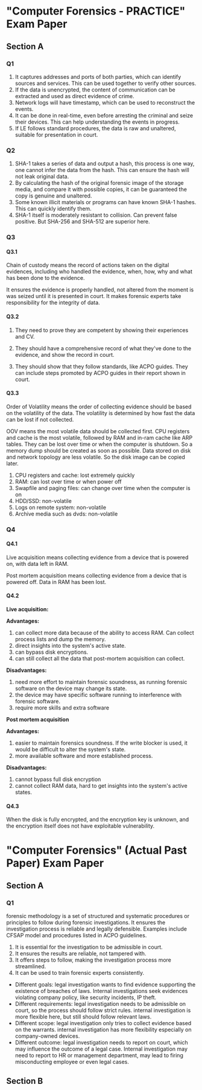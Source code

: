 # "Computer Forensics - PRACTICE" Exam Paper

## Section A

### Q1

1. It captures addresses and ports of both parties, which can identify sources and services. This can be used together to verify other sources.
2. If the data is unencrypted, the content of communication can be extracted and used as direct evidence of crime.
3. Network logs will have timestamp, which can be used to reconstruct the events.
4. It can be done in real-time, even before arresting the criminal and seize their devices. This can help understanding the events in progress.
5. If LE follows standard procedures, the data is raw and unaltered, suitable for presentation in court.

### Q2

1. SHA-1 takes a series of data and output a hash, this process is one way, one cannot infer the data from the hash. This can ensure the hash will not leak original data.
2. By calculating the hash of the original forensic image of the storage media, and compare it with possible copies, it can be guaranteed the copy is genuine and unaltered.
3. Some known illicit materials or programs can have known SHA-1 hashes. This can quickly identify them.
4. SHA-1 itself is moderately resistant to collision. Can prevent false positive. But SHA-256 and SHA-512 are superior here.

### Q3

#### Q3.1

Chain of custody means the record of actions taken on the digital evidences, including who handled the evidence, when, how, why and what has been done to the evidence.

It ensures the evidence is properly handled, not altered from the moment is was seized until it is presented in court. It makes forensic experts take responsibility for the integrity of data. 

#### Q3.2

1. They need to prove they are competent by showing their experiences and CV.

2. They should have a comprehensive record of what they've done to the evidence, and show the record in court.
3. They should show that they follow standards, like ACPO guides. They can include steps promoted by ACPO guides in their report shown in court.

#### Q3.3

Order of Volatility means the order of collecting evidence should be based on the volatility of the data. The volatility is determined by how fast the data can be lost if not collected.

OOV means the most volatile data should be collected first. CPU registers and cache is the most volatile, followed by RAM and in-ram cache like ARP tables. They can be lost over time or when the computer is shutdown. So a memory dump should be created as soon as possible. Data stored on disk and network topology are less volatile. So the disk image can be copied later.

1. CPU registers and cache: lost extremely quickly
2. RAM: can lost over time or when power off
3. Swapfile and paging files: can change over time when the computer is on
4. HDD/SSD: non-volatile
5. Logs on remote system: non-volatile
6. Archive media such as dvds: non-volatile

### Q4

#### Q4.1

Live acquisition means collecting evidence from a device that is powered on, with data left in RAM.

Post mortem acquisition means collecting evidence from a device that is powered off. Data in RAM has been lost.

#### Q4.2

**Live acquisition:**

**Advantages:**

1. can collect more data because of the ability to access RAM. Can collect process lists and dump the memory.
2. direct insights into the system's active state.
3. can bypass disk encryptions.
4. can still collect all the data that post-mortem acquisition can collect.

**Disadvantages:**

1. need more effort to maintain forensic soundness, as running forensic software on the device may change its state.
2. the device may have specific software running to interference with forensic software.
3. require more skills and extra software

**Post mortem acquisition**

**Advantages:**

1. easier to maintain forensics soundness. If the write blocker is used, it would be difficult to alter the system's state.
2. more available software and more established process.

**Disadvantages:**

1. cannot bypass full disk encryption
2. cannot collect RAM data, hard to get insights into the system's active states.

#### Q4.3

When the disk is fully encrypted, and the encryption key is unknown, and the encryption itself does not have exploitable vulnerability.

# "Computer Forensics" (Actual Past Paper) Exam Paper

## Section A

### Q1

forensic methodology is a set of structured and systematic procedures or principles to follow during forensic investigations. It ensures the investigation process is reliable and legally defensible. Examples include CFSAP model and procedures listed in ACPO guidelines.

1. It is essential for the investigation to be admissible in court.
2. It ensures the results are reliable, not tampered with.
3. It offers steps to follow, making the investigation process more streamlined.
4. It can be used to train forensic experts consistently.

- Different goals: legal investigation wants to find evidence supporting the existence of breaches of laws. Internal investigations seek evidences violating company policy, like security incidents, IP theft.
- Different requirements: legal investigation needs to be admissible on court, so the process should follow strict rules. internal investigation is more flexible here, but still should follow relevant laws.
- Different scope: legal investigation only tries to collect evidence based on the warrants. internal investigation has more flexibility especially on company-owned devices.
- Different outcome: legal investigation needs to report on court, which may influence the outcome of a legal case. Internal investigation may need to report to HR or management department, may lead to firing misconducting employee or even legal cases.

## Section B